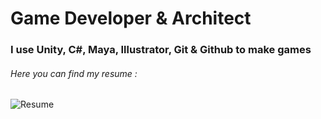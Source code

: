 # **Game Developer & Architect** 
### I use Unity, C#, Maya, Illustrator, Git & Github to make games 

###### Here you can find my resume :

![Resume](https://user-images.githubusercontent.com/97702355/163800990-665a282e-a547-4b20-9983-7440fbfd418f.jpg)


<!--
**YasarBirgul/YasarBirgul** is a ✨ _special_ ✨ repository because its `README.md` (this file) appears on your GitHub profile.

Here are some ideas to get you started:

- 🔭 I’m currently working on ...
- 🌱 I’m currently learning ...
- 👯 I’m looking to collaborate on ...
- 🤔 I’m looking for help with ...
- 💬 Ask me about ...
- 📫 How to reach me: ...
- 😄 Pronouns: ...
- ⚡ Fun fact: ...
-->
